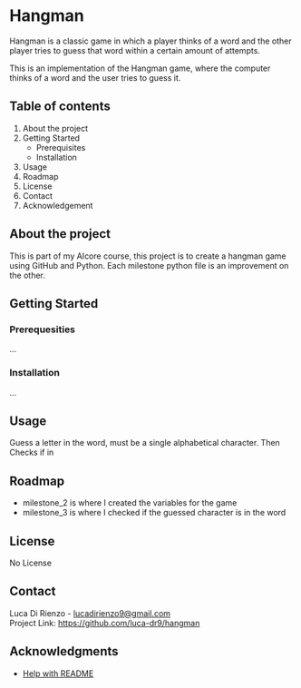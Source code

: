 # Hangman
Hangman is a classic game in which a player thinks of a word and the other player tries to guess that word within a certain amount of attempts.

This is an implementation of the Hangman game, where the computer thinks of a word and the user tries to guess it. 

## Table of contents
1) About the project
2) Getting Started
    * Prerequisites
    * Installation
3) Usage
4) Roadmap
5) License
6) Contact
7) Acknowledgement

## About the project
This is part of my AIcore course, this project is to create a hangman game using GitHub and Python. Each milestone python file is an improvement on the other.

## Getting Started
### Prerequesities
...
### Installation
...

## Usage
Guess a letter in the word, must be a single alphabetical character. Then Checks if in 

## Roadmap
* milestone_2 is where I created the variables for the game
* milestone_3 is where I checked if the guessed character is in the word

## License
No License

## Contact
Luca Di Rienzo - lucadirienzo9@gmail.com  
Project Link: https://github.com/luca-dr9/hangman

## Acknowledgments
* [Help with README](https://github.com/othneildrew/Best-README-Template)